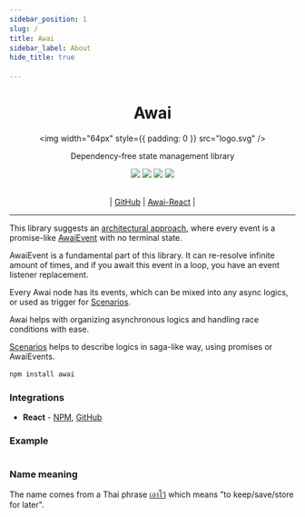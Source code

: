 ```yaml
---
sidebar_position: 1
slug: /
title: Awai
sidebar_label: About
hide_title: true

---
```


<div align="center">
  <h1 align="center">Awai</h1>

  <img width="64px" style={{ padding: 0 }} src="logo.svg" />

  <p style={{ marginTop: '20px' }}>Dependency-free state management library</p>

  <div>
    <img src="https://github.com/yuriyyakym/awai/actions/workflows/tests.yml/badge.svg" />
    <img src="https://img.shields.io/endpoint?url=https://gist.githubusercontent.com/yuriyyakym/ba8810278ef57a8ae9243e3edf9f43b8/raw/coverage-master.json" />
    <img src="https://img.shields.io/badge/Stability-experimental-blue.svg" />
    <img src="https://img.shields.io/badge/License-MIT-blue.svg" />
  </div>

  <br />
  
  <p>| <a href="https://github.com/yuriyyakym/awai">GitHub</a> | <a href="https://github.com/yuriyyakym/awai-react">Awai-React</a> |</p>
</div>

---

This library suggests an [architectural approach](/architecture), where every event is a promise-like [AwaiEvent](/awai-event) with no terminal state.

AwaiEvent is a fundamental part of this library. It can re-resolve infinite amount of times, and if you await this event in a loop, you have an event listener replacement.

Every Awai node has its events, which can be mixed into any async logics, or used as trigger for [Scenarios](https://awai.js.org/scenario).

Awai helps with organizing asynchronous logics and handling race conditions with ease.

[Scenarios](/scenario) helps to describe logics in saga-like way, using promises or AwaiEvents.

```bash title="Installation"
npm install awai
```

### Integrations

- **React** - [NPM](https://www.npmjs.com/package/awai-react), [GitHub](https://github.com/yuriyyakym/awai-react)

### Example

```ts

```


### Name meaning

The name comes from a Thai phrase [เอาไว้](https://www.thai2english.com/dictionary/1457374.html) which means "to keep/save/store for later".
